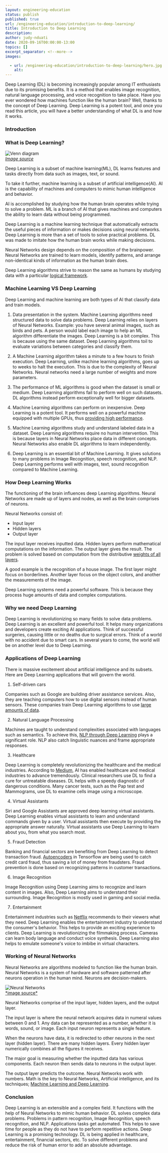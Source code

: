 ```yaml
---
layout: engineering-education
status: publish
published: true
url: /engineering-education/introduction-to-deep-learning/
title: Introduction to Deep Learning
description:
author: judy-nduati
date: 2020-09-16T00:00:00-13:00
topics: []
excerpt_separator: <!--more-->
images:

  - url: /engineering-education/introduction-to-deep-learning/hero.jpg
    alt:
---
```

Deep Learning (DL) is becoming increasingly popular among IT enthusiasts due to its promising benefits. It is a method that enables image recognition, natural language processing, and voice recognition to take place. Have you ever wondered how machines function like the human brain? Well, thanks to the concept of Deep Learning. Deep Learning is a potent tool, and once you read this article, you will have a better understanding of what DL is and how it works.
<!--more-->
### Introduction
### What is Deep Learning?

![Venn diagram](/engineering-education/introduction-to-deep-learning/ai-ml-dl.jpg)<br>
[*Image source*](https://towardsdatascience.com/cousins-of-artificial-intelligence-dda4edc27b55)

Deep Learning is a subset of machine learning(ML), DL learns features and tasks directly from data such as images, text, or sound.

To take it further, machine learning is a subset of artificial intelligence(AI). AI is the capability of machines and computers to mimic human intelligence and behavior.

AI is accomplished by studying how the human brain operates while trying to solve a problem. ML is a branch of AI that gives machines and computers the ability to learn data without being programmed.

Deep Learning is a machine learning technique that automatically extracts the useful pieces of information or makes decisions using neural networks. Deep Learning is more than a set of tools to solve practical problems. DL was made to imitate how the human brain works while making decisions.

Neural Networks design depends on the composition of the brainpower. Neural Networks are trained to learn models, identify patterns, and arrange non-identical kinds of information as the human brain does.

Deep Learning algorithms strive to reason the same as humans by studying data with a particular [logical framework](https://medium.com/tebs-lab/introduction-to-deep-learning-a46e92cb0022).

### Machine Learning VS Deep Learning
Deep Learning and machine learning are both types of AI that classify data and train models.

1. Data presentation in the system. Machine Learning algorithms need structured data to solve data problems. Deep Learning relies on layers of Neural Networks. 
Example: you have several animal images, such as birds and pets. A person would label each image to help an ML algorithm differentiate the images. Deep Learning is a bit complex. This is because using the same dataset. Deep Learning algorithms toil to evaluate variations between categories and classify them.

2. A Machine Learning algorithm takes a minute to a few hours to finish execution. Deep Learning, unlike machine learning algorithms, goes up to weeks to halt the execution. This is due to the complexity of Neural Networks. Neural networks need a large number of weights and more parameters.

3. The performance of ML algorithms is good when the dataset is small or medium. Deep Learning algorithms fail to perform well on such datasets. DL algorithms instead perform exceptionally well for bigger datasets.

4.	Machine Learning algorithms can perform on inexpensive. Deep Learning is a potent tool. It performs well on a powerful machine equipped with multiple GPUs, thus [providing high performance](https://hackr.io/blog/machine-learning-vs-deep-learning).

5. Machine Learning algorithms study and understand labeled data in a dataset. Deep Learning algorithms require no human intervention. This is because layers in Neural Networks place data in different concepts. Neural Networks also enable DL algorithms to learn independently.

6. Deep Learning is an essential bit of Machine Learning. It gives solutions to many problems in Image Recognition, speech recognition, and NLP. Deep Learning performs well with images, text, sound recognition compared to Machine Learning.

### How Deep Learning Works
The functioning of the brain influences deep Learning algorithms. Neural Networks are made up of layers and nodes, as well as the brain comprises of neurons.

Neural Networks consist of: 
+ Input layer 
+ Hidden layers
+ Output layer

The input layer receives inputted data. Hidden layers perform mathematical computations on the information. The output layer gives the result. The problem is solved based on computation from the distributive  [weights of all layers](https://www.modev.com/blog/how-deep-learning-works).

A good example is the recognition of a house image. The first layer might focus on borderlines. Another layer focus on the object colors, and another the measurements of the image.

Deep Learning systems need a powerful software. This is because they process huge amounts of data and complex computations.

### Why we need Deep Learning
Deep Learning is revolutionizing so many fields to solve data problems.
Deep Learning is an excellent and powerful tool. It helps many organizations and developers create exciting AI applications.
Think of successful surgeries, causing little or no deaths due to surgical errors. Think of a world with no accident due to smart cars. In several years to come, the world will be on another level due to Deep Learning.

### Applications of Deep Learning
There is massive excitement about artificial intelligence and its subsets. Here are Deep Learning applications that will govern the world.

1. Self-driven cars

Companies such as Google are building driver assistance services. Also, they are teaching computers how to use digital sensors instead of human sensors. These companies train Deep Learning algorithms to use [large amounts of data](https://medium.com/breathe-publication/top-15-deep-learning-applications-that-will-rule-the-world-in-2018-and-beyond-7c6130c43b01).

2. Natural Language Processing

Machines are taught to understand complexities associated with languages such as semantics. To achieve this, [NLP through Deep Learning](https://www.mygreatlearning.com/blog/natural-language-processing-tutorial/) plays a significant role. NLP also catch linguistic nuances and frame appropriate responses.

3. Healthcare

Deep Learning is completely revolutionizing the healthcare and the medical industries. According to [Medium](https://medium.com/breathe-publication/top-15-deep-learning-applications-that-will-rule-the-world-in-2018-and-beyond-7c6130c43b01), AI has enabled healthcare and medical industries to advance tremendously.
Clinical researchers use DL to find a cure for untreatable diseases. DL helps with a speedy diagnostic of dangerous conditions. Many cancer tests, such as the Pap test and Mammograms, use DL to examine cells image using a microscope.

4. Virtual Assistants

Siri and Google Assistants are approved deep learning virtual assistants. Deep Learning enables virtual assistants to learn and understand commands given by a user. Virtual assistants then execute by providing the appropriate answer naturally. Virtual assistants use Deep Learning to learn about you, from what you search most.

5. Fraud Detection

Banking and financial sectors are benefiting from Deep Learning to detect transaction fraud. [Autoencoders](https://www.mygreatlearning.com/blog/deep-learning-applications/) in Tensorflow are being used to catch credit card fraud, thus saving a lot of money from fraudsters. Fraud prevention is done based on recognizing patterns in customer transactions.

6. Image Recognition

Image Recognition using Deep Learning aims to recognize and learn content in images. Also, Deep Learning aims to understand their surrounding. Image Recognition is mostly used in gaming and social media.

7. Entertainment

Entertainment industries such as [Netflix](https://www.netflix.com/ke-en/) recommends to their viewers what they need. Deep Learning enables the entertainment industry to understand the consumer's behavior. This helps to provide an exciting experience to clients. Deep Learning is revolutionizing the filmmaking process. Cameras can learn body language and conduct voice synthesis. Deep Learning also helps to emulate someone's voice to imbibe in virtual characters.

### Working of Neural Networks
Neural Networks are algorithms modeled to function like the human brain. Neural Networks is a system of hardware and software patterned after neurons operation in the human mind. Neurons are decision-makers.

![Neural Networks](/engineering-education/introduction-to-deep-learning/neural-networks.jpg)<br>
[\*image source\*](https://medium.com/coinmonks/the-artificial-neural-networks-handbook-part-1-f9ceb0e376b4)

Neural Networks comprise of the input layer, hidden layers, and the output layer.

The input layer is where the neural network acquires data in numeral values between 0 and 1. Any data can be represented as a number, whether it is words, sound, or image. Each input neuron represents a single feature.

When the neurons have data, it is redirected to other neurons in the next layer (hidden layer). There are many hidden layers. Every hidden layer numerically combines all the figures it receives.

The major goal is measuring whether the inputted data has various components. Each neuron then sends data to neurons in the output layer.

The output layer predicts the outcome. Neural Networks work with numbers. Math is the key to Neural Networks, Artificial intelligence, and its techniques; [Machine Learning and Deep Learning](http://neuralnetworksanddeeplearning.com/chap1.html).

### Conclusion
Deep Learning is an extensible and a complex field. It functions with the help of Neural Networks to mimic human behavior. DL solves complex data problems. Problems in pattern recognition, Image Recognition, speech recognition, and NLP. Applications tasks get automated. This helps to save time for people as they do not have to perform repetitive actions. Deep Learning is a promising technology. DL is being applied in healthcare, entertainment, financial sectors, etc.
To solve different problems and reduce the risk of human error to add an absolute advantage.
